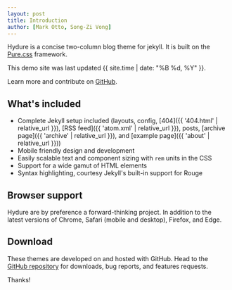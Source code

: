 ```yaml
---
layout: post
title: Introduction
author: [Mark Otto, Song-Zi Vong]
---
```


Hydure is a concise two-column blog theme for jekyll. It is built on the [Pure.css](https://github.com/pure-css/pure) framework.

This demo site was last updated {{ site.time | date: "%B %d, %Y" }}.

Learn more and contribute on [GitHub](https://github.com/zivong/jekyll-theme-hydure).

## What's included

* Complete Jekyll setup included (layouts, config, [404]({{ '404.html' | relative_url }}), [RSS feed]({{ 'atom.xml' | relative_url }}), posts, [archive page]({{ 'archive' | relative_url }}), and [example page]({{ 'about' | relative_url }}))
* Mobile friendly design and development
* Easily scalable text and component sizing with `rem` units in the CSS
* Support for a wide gamut of HTML elements
* Syntax highlighting, courtesy Jekyll's built-in support for Rouge

## Browser support

Hydure are by preference a forward-thinking project. In addition to the latest versions of Chrome, Safari (mobile and desktop), Firefox, and Edge.

## Download

These themes are developed on and hosted with GitHub. Head to the [GitHub repository](https://github.com/zivong/jekyll-theme-hydure) for downloads, bug reports, and features requests.

Thanks!
